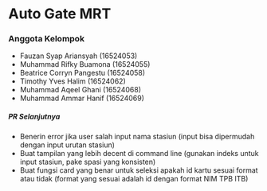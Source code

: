 # Auto Gate MRT

### Anggota Kelompok
- Fauzan Syap Ariansyah (16524053)
- Muhammad Rifky Buamona (16524055)
- ⁠⁠Beatrice Corryn Pangestu (16524058)
- ⁠Timothy Yves Halim (16524062)
- Muhammad Aqeel Ghani (16524068)
- Muhammad Ammar Hanif (16524069)

##### PR Selanjutnya
- Benerin error jika user salah input nama stasiun (input bisa dipermudah dengan input urutan stasiun)
- Buat tampilan yang lebih decent di command line (gunakan indeks untuk input stasiun, pake spasi yang konsisten)
- Buat fungsi card yang benar untuk seleksi apakah id kartu sesuai format atau tidak (format yang sesuai adalah id dengan format NIM TPB ITB)